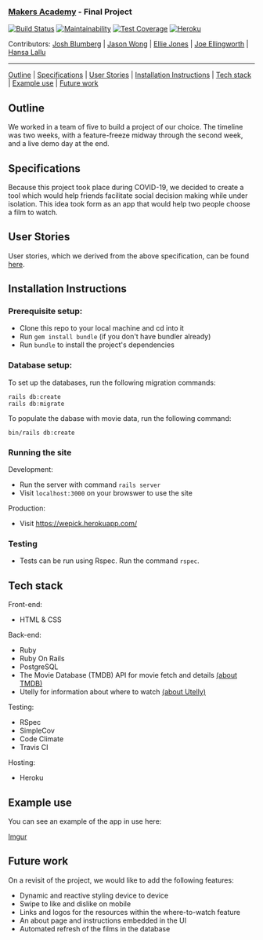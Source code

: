 ### [Makers Academy](http://www.makersacademy.com) - Final Project

[![Build Status](https://travis-ci.com/jasylwong/wepick.svg?branch=master)](https://travis-ci.com/jasylwong/wepick)
[![Maintainability](https://api.codeclimate.com/v1/badges/4f0cfbe1fc185ef34e2c/maintainability)](https://codeclimate.com/github/jasylwong/wepick)
[![Test Coverage](https://api.codeclimate.com/v1/badges/4f0cfbe1fc185ef34e2c/test_coverage)](https://codeclimate.com/github/jasylwong/wepick)
[![Heroku](https://pyheroku-badge.herokuapp.com/?app=wepick&style=flat)](https://wepick.herokuapp.com/)

Contributors: [Josh Blumberg](https://github.com/jlblumberg) | [Jason Wong](https://github.com/jasylwong) | [Ellie Jones](https://github.com/EllieRichardsonJones) | [Joe Ellingworth](https://github.com/blu3skies) | [Hansa Lallu](https://github.com/hansa-lallu)
__________________________________________________________________________________________________________________

[Outline](#Outline) | [Specifications](#Specifications) | [User Stories](#User_Stories) | [Installation Instructions](#Installation_Instructions) | [Tech stack](#Tech_stack) | [Example use](#Example_use) | [Future work](#Future_work)

## <a name="Outline">Outline</a>

We worked in a team of five to build a project of our choice. The timeline was two weeks, with a feature-freeze midway through the second week, and a live demo day at the end.

## <a name="Specifications">Specifications</a>

Because this project took place during COVID-19, we decided to create a tool which would help friends facilitate social decision making while under isolation. This idea took form as an app that would help two people choose a film to watch.

## <a name="User_Stories">User Stories</a>

User stories, which we derived from the above specification, can be found [here](https://docs.google.com/document/d/1uC696OFk2QUIaG8aY9efZn51uHeYW4GYahW4U2CWzag/edit?usp=sharing).

## <a name="Installation_Instructions">Installation Instructions</a>

### Prerequisite setup:
- Clone this repo to your local machine and cd into it
- Run `gem install bundle` (if you don't have bundler already)
- Run `bundle` to install the project's dependencies

### Database setup:

To set up the databases, run the following migration commands:

```
rails db:create
rails db:migrate
```

To populate the dabase with movie data, run the following command:

```
bin/rails db:create
```

### Running the site

Development:
- Run the server with command `rails server`
- Visit `localhost:3000` on your browswer to use the site

Production:
- Visit https://wepick.herokuapp.com/

### Testing
- Tests can be run using Rspec. Run the command `rspec`.

## <a name="Tech_stack">Tech stack</a>

Front-end:
- HTML & CSS

Back-end:
- Ruby
- Ruby On Rails
- PostgreSQL
- The Movie Database (TMDB) API for movie fetch and details [(about TMDB)](https://www.themoviedb.org/)
- Utelly for information about where to watch [(about Utelly)](https://rapidapi.com/utelly/api/utelly)

Testing:
- RSpec
- SimpleCov
- Code Climate
- Travis CI

Hosting:
- Heroku

## <a name="Example_use">Example use</a>

You can see an example of the app in use here:

[Imgur](https://i.imgur.com/FiQy2qY.gifv)

## <a name="Future_work">Future work</a>

On a revisit of the project, we would like to add the following features:
- Dynamic and reactive styling device to device
- Swipe to like and dislike on mobile
- Links and logos for the resources within the where-to-watch feature
- An about page and instructions embedded in the UI
- Automated refresh of the films in the database
